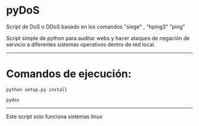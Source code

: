 # pyDoS

Script de DoS o DDoS basado en los comandos "siege" , "hping3" "ping"

Script simple de python para auditar webs y hacer ataques de negación de servicio a diferentes sistemas operativos dentro de red local.

--------------------------------------------------------------------------------------------------------------------

# Comandos de ejecución:

    python setup.py install

    pydos
  
--------------------------------------------------------------------------------------------------------------------
Este script solo funciona sistemas linux 

